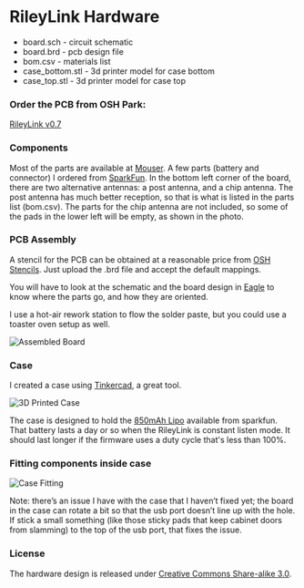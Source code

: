# RileyLink Hardware

 * board.sch - circuit schematic
 * board.brd - pcb design file
 * bom.csv - materials list
 * case_bottom.stl - 3d printer model for case bottom
 * case_top.stl - 3d printer model for case top

### Order the PCB from OSH Park:

[RileyLink v0.7](https://oshpark.com/shared_projects/vmb09BAC)

### Components

Most of the parts are available at [Mouser](http://mouser.com).  A few parts (battery and connector) I ordered from [SparkFun](http://sparkfun.com). In the bottom left corner of the board, there are two alternative antennas: a post antenna, and a chip antenna. The post antenna has much better reception, so that is what is listed in the parts list (bom.csv).  The parts for the chip antenna are not included, so some of the pads in the lower left will be empty, as shown in the photo.

### PCB Assembly

A stencil for the PCB can be obtained at a reasonable price from [OSH Stencils](https://www.oshstencils.com).  Just upload the .brd file and accept the default mappings.

You will have to look at the schematic and the board design in [Eagle](http://www.cadsoftusa.com/) to know where the parts go, and how they are oriented.

I use a hot-air rework station to flow the solder paste, but you could use a toaster oven setup as well.

![Assembled Board](https://raw.githubusercontent.com/ps2/rileylink/master/hardware/board.jpg)

### Case

I created a case using [Tinkercad](https://www.tinkercad.com), a great tool.

![3D Printed Case](https://raw.githubusercontent.com/ps2/rileylink/master/hardware/case.png)

The case is designed to hold the [850mAh Lipo](https://www.sparkfun.com/products/341) available from sparkfun. That battery lasts a day or so when the RileyLink is constant listen mode. It should last longer if the firmware uses a duty cycle that's less than 100%.

### Fitting components inside case

![Case Fitting](https://raw.githubusercontent.com/ps2/rileylink/master/hardware/case_fitting.jpg)

Note: there’s an issue I have with the case that I haven’t fixed yet; the board in the case can rotate a bit so that the usb port doesn’t line up with the hole. If stick a small something (like those sticky pads that keep cabinet doors from slamming) to the top of the usb port, that fixes the issue.

### License

The hardware design is released under [Creative Commons Share-alike 3.0](http://creativecommons.org/licenses/by-sa/3.0/).

